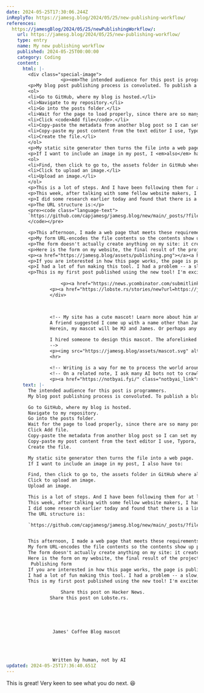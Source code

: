 ```yaml
---
date: 2024-05-25T17:30:06.244Z
inReplyTo: https://jamesg.blog/2024/05/25/new-publishing-workflow/
references:
  https://jamesgBlog/2024/05/25/newPublishingWorkflow/:
    url: https://jamesg.blog/2024/05/25/new-publishing-workflow/
    type: entry
    name: My new publishing workflow
    published: 2024-05-25T00:00:00
    category: Coding
    content:
      html: |-
        <div class="special-image">
        			<p><em>The intended audience for this post is programmers.</em></p>
        <p>My blog post publishing process is convoluted. To publish a blog post, I have to:</p>
        <ol>
        <li>Go to GitHub, where my blog is hosted.</li>
        <li>Navigate to my repository.</li>
        <li>Go into the posts folder.</li>
        <li>Wait for the page to load properly, since there are so many posts.</li>
        <li>Click <code>Add file</code>.</li>
        <li>Copy-paste the metadata from another blog post so I can set my post title, categories, and other pieces of information (and it can take a few seconds to find the right post from which I want to copy, since not all posts have the same metadata).</li>
        <li>Copy-paste my post content from the text editor I use, Typora, into the file on GitHub.</li>
        <li>Create the file.</li>
        </ol>
        <p>My static site generator then turns the file into a web page.</p>
        <p>If I want to include an image in my post, I <em>also</em> have to:</p>
        <ol>
        <li>Find, then click to go to, the assets folder in GitHub where all my images are stored.</li>
        <li>Click to upload an image.</li>
        <li>Upload an image.</li>
        </ol>
        <p>This is a lot of steps. And I have been following them for at least six months.</p>
        <p>This week, after talking with some fellow website makers, I had an idea: I could make a tool to simplify this.</p>
        <p>I did some research earlier today and found that there is a link structure you can use to take content and auto-paste it into GitHub. Herein lay an opportunity: I could make a form where I can type in all of the information I need for a post (i.e. title, post content), and auto-fill others (i.e. publication date). This form could have a button that structures all the information in the way required for my site to understand it, then open GitHub with the final post ready to publish.</p>
        <p>The URL structure is:</p>
        <pre><code class="language-text">
        `https://github.com/capjamesg/jamesg.blog/new/main/_posts/?filename=${filename}.md&amp;value={file_contents}`;
        </code></pre>

        <p>This afternoon, I made a web page that meets these requirements, allowing me to skip all of the steps above and format a post in a form I made. I can type in the information I need to publish a blog post, click a few buttons, and my blog post will be in GitHub. The form automatically adds the date and time a post was published, so I no longer have to add that to my posts. It also lists several categories that I use often from which I can choose, eliminating the risk I use the wrong name for a category (something I do often!).</p>
        <p>My form URL-encodes the file contents so the contents show up properly in GitHub when the form submits.</p>
        <p>The form doesn't actually create anything on my site: it creates the page and redirects me to GitHub, where I can click submit to save the file.</p>
        <p>Here is the form on my website, the final result of the project:</p>
        <p><a href="https://jamesg.blog/assets/publishing.png"></a><a href="https://jamesg.blog/assets/publishing.png"><img src="https://jamesg.blog/assets/publishing.png" alt="Publishing form"></a></p>
        <p>If you are interested in how this page works, the page is public! <a href="https://jamesg.blog/create/">View the blog post create page.</a></p>
        <p>I had a lot of fun making this tool. I had a problem -- a slow, convoluted, verging-on-frustrating publishing process -- and was able to make something simpler. I now wonder if I should add boxes for common things I need when formatting posts before publishing, like the HTML tags I use for code snippets. The opportunities are exciting! My mind is also thinking about other publishing tools I could make for use in my work as a technical writer.</p>
        <p>This is my first post published using the new tool! I'm excited!</p>
        			
        			<p><a href="https://news.ycombinator.com/submitlink?u=https://jamesg.blog//2024/05/25/new-publishing-workflow/&amp;t=My new publishing workflow">Share this post on Hacker News</a>.</p>
        		<p><a href="https://lobste.rs/stories/new?url=https://jamesg.blog//2024/05/25/new-publishing-workflow/&amp;title=My new publishing workflow">Share this post on Lobste.rs</a>.</p>
        		</div>
        		
        		

        		<!-- My site has a cute mascot! Learn more about him at https://jamesg.blog/mascot/.
        		A friend suggested I come up with a name other than James, which I gave to the mascot in the aforelinked post. I thought about MJ, short for Mascot James.
        		Herein, my mascot will be MJ and James. Or perhaps any of the myriad other nicknames I am likely to come up with over the years.

        		I hired someone to design this mascot. The aforelinked post provides more information and a recommendation for the designer!
        		--> 
        		<p><img src="https://jamesg.blog/assets/mascot.svg" alt="James' Coffee Blog mascot" class="mascot"></p>
        		<hr>
        	
        		<!-- Writing is a way for me to process the world around me. It is a craft that I enjoy refining. Please note: My words are written by me, not AI. -->
        		<!-- On a related note, I ask many AI bots not to crawl my website: https://jamesg.blog/robots.txt. This is my space. -->
        		<p><a href="https://notbyai.fyi/" class="notbyai_link"><img src="https://jamesg.blog/assets/ai.png" height="42" width="131" alt="Written by human, not by AI" class="notbyai"></a></p>
      text: |-
        The intended audience for this post is programmers.
        My blog post publishing process is convoluted. To publish a blog post, I have to:

        Go to GitHub, where my blog is hosted.
        Navigate to my repository.
        Go into the posts folder.
        Wait for the page to load properly, since there are so many posts.
        Click Add file.
        Copy-paste the metadata from another blog post so I can set my post title, categories, and other pieces of information (and it can take a few seconds to find the right post from which I want to copy, since not all posts have the same metadata).
        Copy-paste my post content from the text editor I use, Typora, into the file on GitHub.
        Create the file.

        My static site generator then turns the file into a web page.
        If I want to include an image in my post, I also have to:

        Find, then click to go to, the assets folder in GitHub where all my images are stored.
        Click to upload an image.
        Upload an image.

        This is a lot of steps. And I have been following them for at least six months.
        This week, after talking with some fellow website makers, I had an idea: I could make a tool to simplify this.
        I did some research earlier today and found that there is a link structure you can use to take content and auto-paste it into GitHub. Herein lay an opportunity: I could make a form where I can type in all of the information I need for a post (i.e. title, post content), and auto-fill others (i.e. publication date). This form could have a button that structures all the information in the way required for my site to understand it, then open GitHub with the final post ready to publish.
        The URL structure is:

        `https://github.com/capjamesg/jamesg.blog/new/main/_posts/?filename=${filename}.md&value={file_contents}`;


        This afternoon, I made a web page that meets these requirements, allowing me to skip all of the steps above and format a post in a form I made. I can type in the information I need to publish a blog post, click a few buttons, and my blog post will be in GitHub. The form automatically adds the date and time a post was published, so I no longer have to add that to my posts. It also lists several categories that I use often from which I can choose, eliminating the risk I use the wrong name for a category (something I do often!).
        My form URL-encodes the file contents so the contents show up properly in GitHub when the form submits.
        The form doesn't actually create anything on my site: it creates the page and redirects me to GitHub, where I can click submit to save the file.
        Here is the form on my website, the final result of the project:
         Publishing form 
        If you are interested in how this page works, the page is public! View the blog post create page.
        I had a lot of fun making this tool. I had a problem -- a slow, convoluted, verging-on-frustrating publishing process -- and was able to make something simpler. I now wonder if I should add boxes for common things I need when formatting posts before publishing, like the HTML tags I use for code snippets. The opportunities are exciting! My mind is also thinking about other publishing tools I could make for use in my work as a technical writer.
        This is my first post published using the new tool! I'm excited!
        			
        			Share this post on Hacker News.
        		Share this post on Lobste.rs.
        		
        		
        		

        		 
        		 James' Coffee Blog mascot 
        		
        	
        		
        		
        		 Written by human, not by AI
updated: 2024-05-25T17:36:40.651Z
---
```


This is great!
Very keen to see what you do next. 😆
